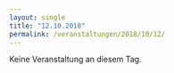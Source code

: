 ```yaml
---
layout: single
title: "12.10.2018"
permalink: /veranstaltungen/2018/10/12/
---
```


Keine Veranstaltung an diesem Tag.
